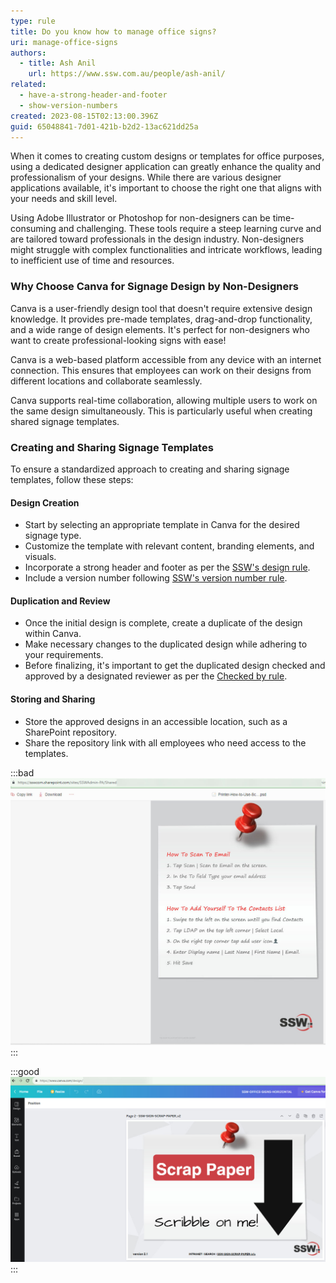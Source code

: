 ```yaml
---
type: rule
title: Do you know how to manage office signs?
uri: manage-office-signs
authors:
  - title: Ash Anil
    url: https://www.ssw.com.au/people/ash-anil/
related:
  - have-a-strong-header-and-footer
  - show-version-numbers
created: 2023-08-15T02:13:00.396Z
guid: 65048841-7d01-421b-b2d2-13ac621dd25a
---
```

When it comes to creating custom designs or templates for office purposes, using a dedicated designer application can greatly enhance the quality and professionalism of your designs. While there are various designer applications available, it's important to choose the right one that aligns with your needs and skill level.

<!--endintro-->

Using Adobe Illustrator or Photoshop for non-designers can be time-consuming and challenging. These tools require a steep learning curve and are tailored toward professionals in the design industry. Non-designers might struggle with complex functionalities and intricate workflows, leading to inefficient use of time and resources.

### Why Choose Canva for Signage Design by Non-Designers

Canva is a user-friendly design tool that doesn't require extensive design knowledge. It provides pre-made templates, drag-and-drop functionality, and a wide range of design elements. It's perfect for non-designers who want to create professional-looking signs with ease!

Canva is a web-based platform accessible from any device with an internet connection. This ensures that employees can work on their designs from different locations and collaborate seamlessly.

Canva supports real-time collaboration, allowing multiple users to work on the same design simultaneously. This is particularly useful when creating shared signage templates.

### Creating and Sharing Signage Templates

To ensure a standardized approach to creating and sharing signage templates, follow these steps:

#### Design Creation

* Start by selecting an appropriate template in Canva for the desired signage type.  
* Customize the template with relevant content, branding elements, and visuals.  
* Incorporate a strong header and footer as per the [SSW's design rule](/have-a-strong-header-and-footer/).  
* Include a version number following [SSW's version number rule](/show-version-numbers/).  

#### Duplication and Review

* Once the initial design is complete, create a duplicate of the design within Canva.
* Make necessary changes to the duplicated design while adhering to your requirements.  
* Before finalizing, it's important to get the duplicated design checked and approved by a designated reviewer as per the [Checked by rule](/checked-by-xxx/).

#### Storing and Sharing

* Store the approved designs in an accessible location, such as a SharePoint repository.  
* Share the repository link with all employees who need access to the templates.

:::bad
![Figure: Bad example - Photoshop file with no filename & version number in the footer](/rules/manage-office-signs/bad-example-photoshop.jpg)
:::

:::good
![Figure: Good example - Used Canva to create an office sign](/rules/manage-office-signs/good-example-canva.jpg)
:::

